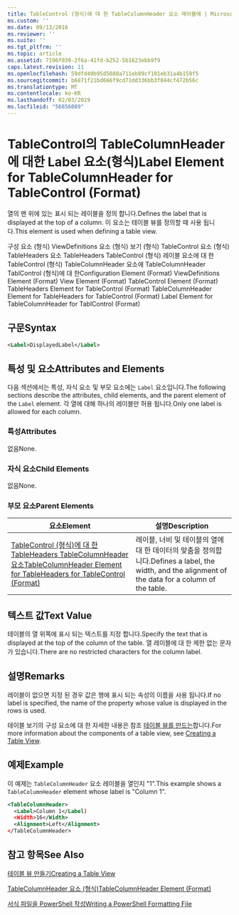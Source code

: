 ```yaml
---
title: TableControl (형식)에 대 한 TableColumnHeader 요소 레이블에 | Microsoft Docs
ms.custom: ''
ms.date: 09/13/2016
ms.reviewer: ''
ms.suite: ''
ms.tgt_pltfrm: ''
ms.topic: article
ms.assetid: 7196f039-2f6a-41fd-b252-5b1623ebb9f9
caps.latest.revision: 11
ms.openlocfilehash: 59dfd40b95d5088a711eb89cf101eb31a4b159f5
ms.sourcegitcommit: b6871f21bd666f9cd71dd336bb3f844cf472b56c
ms.translationtype: MT
ms.contentlocale: ko-KR
ms.lasthandoff: 02/03/2019
ms.locfileid: "56856089"
---
```

# <a name="label-element-for-tablecolumnheader-for-tablecontrol-format"></a><span data-ttu-id="e0ef0-102">TableControl의 TableColumnHeader에 대한 Label 요소(형식)</span><span class="sxs-lookup"><span data-stu-id="e0ef0-102">Label Element for TableColumnHeader for TableControl (Format)</span></span>

<span data-ttu-id="e0ef0-103">열의 맨 위에 있는 표시 되는 레이블을 정의 합니다.</span><span class="sxs-lookup"><span data-stu-id="e0ef0-103">Defines the label that is displayed at the top of a column.</span></span> <span data-ttu-id="e0ef0-104">이 요소는 테이블 뷰를 정의할 때 사용 됩니다.</span><span class="sxs-lookup"><span data-stu-id="e0ef0-104">This element is used when defining a table view.</span></span>

<span data-ttu-id="e0ef0-105">구성 요소 (형식) ViewDefinitions 요소 (형식) 보기 (형식) TableControl 요소 (형식) TableHeaders 요소 TableHeaders TableControl (형식) 레이블 요소에 대 한 TableControl (형식) TableColumnHeader 요소에 TableColumnHeader TablControl (형식)에 대 한</span><span class="sxs-lookup"><span data-stu-id="e0ef0-105">Configuration Element (Format) ViewDefinitions Element (Format) View Element (Format) TableControl Element (Format) TableHeaders Element for TableControl (Format) TableColumnHeader Element for TableHeaders for TableControl (Format) Label Element  for TableColumnHeader for TablControl (Format)</span></span>

## <a name="syntax"></a><span data-ttu-id="e0ef0-106">구문</span><span class="sxs-lookup"><span data-stu-id="e0ef0-106">Syntax</span></span>

```xml
<Label>DisplayedLabel</Label>

```

## <a name="attributes-and-elements"></a><span data-ttu-id="e0ef0-107">특성 및 요소</span><span class="sxs-lookup"><span data-stu-id="e0ef0-107">Attributes and Elements</span></span>

<span data-ttu-id="e0ef0-108">다음 섹션에서는 특성, 자식 요소 및 부모 요소에는 `Label` 요소입니다.</span><span class="sxs-lookup"><span data-stu-id="e0ef0-108">The following sections describe the attributes, child elements, and the parent element of the `Label` element.</span></span> <span data-ttu-id="e0ef0-109">각 열에 대해 하나의 레이블만 허용 됩니다.</span><span class="sxs-lookup"><span data-stu-id="e0ef0-109">Only one label is allowed for each column.</span></span>

### <a name="attributes"></a><span data-ttu-id="e0ef0-110">특성</span><span class="sxs-lookup"><span data-stu-id="e0ef0-110">Attributes</span></span>

<span data-ttu-id="e0ef0-111">없음</span><span class="sxs-lookup"><span data-stu-id="e0ef0-111">None.</span></span>

### <a name="child-elements"></a><span data-ttu-id="e0ef0-112">자식 요소</span><span class="sxs-lookup"><span data-stu-id="e0ef0-112">Child Elements</span></span>

<span data-ttu-id="e0ef0-113">없음</span><span class="sxs-lookup"><span data-stu-id="e0ef0-113">None.</span></span>

### <a name="parent-elements"></a><span data-ttu-id="e0ef0-114">부모 요소</span><span class="sxs-lookup"><span data-stu-id="e0ef0-114">Parent Elements</span></span>

|<span data-ttu-id="e0ef0-115">요소</span><span class="sxs-lookup"><span data-stu-id="e0ef0-115">Element</span></span>|<span data-ttu-id="e0ef0-116">설명</span><span class="sxs-lookup"><span data-stu-id="e0ef0-116">Description</span></span>|
|-------------|-----------------|
|[<span data-ttu-id="e0ef0-117">TableControl (형식)에 대 한 TableHeaders TableColumnHeader 요소</span><span class="sxs-lookup"><span data-stu-id="e0ef0-117">TableColumnHeader Element for TableHeaders for TableControl  (Format)</span></span>](./tablecolumnheader-element-format.md)|<span data-ttu-id="e0ef0-118">레이블, 너비 및 테이블의 열에 대 한 데이터의 맞춤을 정의합니다.</span><span class="sxs-lookup"><span data-stu-id="e0ef0-118">Defines a label, the width, and the alignment of the data for a column of the table.</span></span>|

## <a name="text-value"></a><span data-ttu-id="e0ef0-119">텍스트 값</span><span class="sxs-lookup"><span data-stu-id="e0ef0-119">Text Value</span></span>

<span data-ttu-id="e0ef0-120">테이블의 열 위쪽에 표시 되는 텍스트를 지정 합니다.</span><span class="sxs-lookup"><span data-stu-id="e0ef0-120">Specify the text that is displayed at the top of the column of the table.</span></span> <span data-ttu-id="e0ef0-121">열 레이블에 대 한 제한 없는 문자가 있습니다.</span><span class="sxs-lookup"><span data-stu-id="e0ef0-121">There are no restricted characters for the column label.</span></span>

## <a name="remarks"></a><span data-ttu-id="e0ef0-122">설명</span><span class="sxs-lookup"><span data-stu-id="e0ef0-122">Remarks</span></span>

<span data-ttu-id="e0ef0-123">레이블이 없으면 지정 된 경우 값은 행에 표시 되는 속성의 이름을 사용 됩니다.</span><span class="sxs-lookup"><span data-stu-id="e0ef0-123">If no label is specified, the name of the property whose value is displayed in the rows is used.</span></span>

<span data-ttu-id="e0ef0-124">테이블 보기의 구성 요소에 대 한 자세한 내용은 참조 [테이블 뷰를 만드는](./creating-a-table-view.md)합니다.</span><span class="sxs-lookup"><span data-stu-id="e0ef0-124">For more information about the components of a table view, see [Creating a Table View](./creating-a-table-view.md).</span></span>

## <a name="example"></a><span data-ttu-id="e0ef0-125">예제</span><span class="sxs-lookup"><span data-stu-id="e0ef0-125">Example</span></span>

<span data-ttu-id="e0ef0-126">이 예제는 `TableColumnHeader` 요소 레이블을 열인지 "1".</span><span class="sxs-lookup"><span data-stu-id="e0ef0-126">This example shows a `TableColumnHeader` element whose label is "Column 1".</span></span>

```xml
<TableColumnHeader>
  <Label>Column 1</Label)
  <Width>16</Width>
  <Alignment>Left</Alignment>
</TableColumnHeader>
```

## <a name="see-also"></a><span data-ttu-id="e0ef0-127">참고 항목</span><span class="sxs-lookup"><span data-stu-id="e0ef0-127">See Also</span></span>

[<span data-ttu-id="e0ef0-128">테이블 뷰 만들기</span><span class="sxs-lookup"><span data-stu-id="e0ef0-128">Creating a Table View</span></span>](./creating-a-table-view.md)

[<span data-ttu-id="e0ef0-129">TableColumnHeader 요소 (형식)</span><span class="sxs-lookup"><span data-stu-id="e0ef0-129">TableColumnHeader Element (Format)</span></span>](./tablecolumnheader-element-format.md)

[<span data-ttu-id="e0ef0-130">서식 파일을 PowerShell 작성</span><span class="sxs-lookup"><span data-stu-id="e0ef0-130">Writing a PowerShell Formatting File</span></span>](./writing-a-powershell-formatting-file.md)
